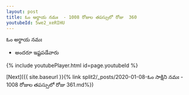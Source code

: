 ```yaml
---
layout: post
title: ఓం అర్థాయ నమః  - 1008 రోజుల తపస్సులో రోజు  360
youtubeId: 5we2_xeRIHU
---
```

 
 
 ఓం అర్థాయ నమః  
 
 -  అందరూ ఇష్టపడేవారు 
 
  
 
  
 
 
 
 
 
 


{% include youtubePlayer.html id=page.youtubeId %}
 
[Next]({{ site.baseurl }}{% link  split2/_posts/2020-01-08-ఓం సాక్షిని నమః  - 1008 రోజుల తపస్సులో రోజు  361.md%})
 
